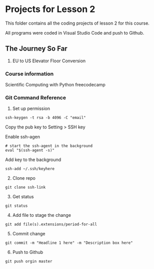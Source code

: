 # Projects for Lesson 2

This folder contains all the coding projects of lesson 2 for this course.

All programs were coded in Visual Studio Code and push to Github.

## The Journey So Far

01. EU to US Elevator Floor Conversion

### Course information
Scientific Computing with Python
freecodecamp

### Git Command Reference

1. Set up permission
```
ssh-keygen -t rsa -b 4096 -C "email"
```
Copy the pub key to Setting > SSH key

Enable ssh-agen
```
# start the ssh-agent in the background
eval "$(ssh-agent -s)"
```

Add key to the background
```
ssh-add ~/.ssh/keyhere
```

2. Clone repo
```
git clone ssh-link
```

3. Get status
```
git status
```

4. Add file to stage the change
```
git add file(s).extensions/period-for-all
```

5. Commit change
```
git commit -m "Headline 1 here" -m "Description box here" 
```

6. Push to Github
```
git push orgin master
```